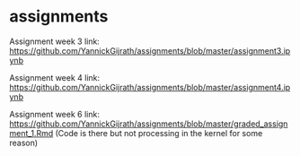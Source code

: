 # assignments
Assignment week 3 link: https://github.com/YannickGijrath/assignments/blob/master/assignment3.ipynb

Assignment week 4 link: https://github.com/YannickGijrath/assignments/blob/master/assignment4.ipynb

Assignment week 6 link: https://github.com/YannickGijrath/assignments/blob/master/graded_assignment_1.Rmd
(Code is there but not processing in the kernel for some reason)
